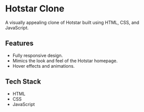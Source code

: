 # Hotstar Clone

A visually appealing clone of Hotstar built using HTML, CSS, and JavaScript.

## Features
- Fully responsive design.
- Mimics the look and feel of the Hotstar homepage.
- Hover effects and animations.

## Tech Stack
- HTML
- CSS
- JavaScript
